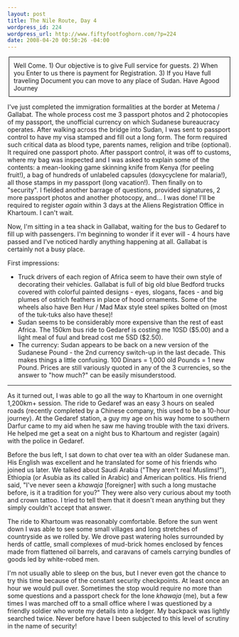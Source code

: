 ```yaml
--- 
layout: post
title: The Nile Route, Day 4
wordpress_id: 224
wordpress_url: http://www.fiftyfootfoghorn.com/?p=224
date: 2008-04-20 00:50:26 -04:00
---
```

<div style="padding:10px;border:1px solid black;margin:3px">
Well Come.
1) Our objective is to give Full service for guests.
2) When you Enter to us there is payment for Registration.
3) If you Have full traveling Document you can move to any place of Sudan.
Have Agood Journey
</div>

I've just completed the immigration formalities at the border at Metema / Gallabat. The whole process cost me 3 passport photos and 2 photocopies of my passport, the unofficial currency on which Sudanese bureaucracy operates. After walking across the bridge into Sudan, I was sent to passport control to have my visa stamped and fill out a long form. The form required such critical data as blood type, parents names, religion and tribe (optional). It required one passport photo. After passport control, it was off to customs, where my bag was inspected and I was asked to explain some of the contents: a mean-looking game skinning knife from Kenya (for peeling fruit!), a bag of hundreds of unlabeled capsules (doxycyclene for malaria!), all those stamps in my passport (long vacation!). Then finally on to "security". I fielded another barrage of questions, provided signatures, 2 more passport photos and another photocopy, and... I was done! I'll be required to register <i>again</i> within 3 days at the Aliens Registration Office in Khartoum. I can't wait.

Now, I'm sitting in a tea shack in Gallabat, waiting for the bus to Gedaref to fill up with passengers. I'm beginning to wonder if it ever will - 4 hours have passed and I've noticed hardly anything happening at all. Gallabat is certainly not a busy place.

First impressions:
<ul>
	<li>Truck drivers of each region of Africa seem to have their own style of decorating their vehicles. Gallabat is full of big old blue Bedford trucks covered with colorful painted designs - eyes, slogans, faces - and big plumes of ostrich feathers in place of hood ornaments. Some of the wheels also have Ben Hur / Mad Max style steel spikes bolted on (most of the tuk-tuks also have these)!</li>
	<li>Sudan seems to be considerably more expensive than the rest of east Africa. The 150km bus ride to Gedaref is costing me 10SD ($5.00) and a light meal of fuul and bread cost me 5SD ($2.50).</li>
	<li>The currency: Sudan appears to be back on a new version of the Sudanese Pound - the 2nd currency switch-up in the last decade. This makes things a little confusing. 100 Dinars = 1,000 old Pounds = 1 new Pound. Prices are still variously quoted in any of the 3 currencies, so the answer to "how much?" can be easily misunderstood.</li></ul>

***

As it turned out, I was able to go all the way to Khartoum in one overnight 1,200km+ session. The ride to Gedaref was an easy 3 hours on sealed roads (recently completed by a Chinese company, this used to be a 10-hour journey). At the Gedaref station, a guy my age on his way home to southern Darfur came to my aid when he saw me having trouble with the taxi drivers. He helped me get a seat on a night bus to Khartoum and register (again) with the police in Gedaref.

Before the bus left, I sat down to chat over tea with an older Sudanese man. His English was excellent and he translated for some of his friends who joined us later. We talked about Saudi Arabia ("They aren't real Muslims!"), Ethiopia (or Asubia as its called in Arabic) and American politics. His friend said, "I've never seen a <i>khawaja</i> [foreigner] with such a long mustache before, is it a tradition for you?" They were also very curious about my tooth and crown tattoo. I tried to tell them that it doesn't mean anything but they simply couldn't accept that answer.

The ride to Khartoum was reasonably comfortable. Before the sun went down I was able to see some small villages and long stretches of countryside as we rolled by. We drove past watering holes surrounded by herds of cattle, small complexes of mud-brick homes enclosed by fences made from flattened oil barrels, and caravans of camels carrying bundles of goods led by white-robed men.

I'm not usually able to sleep on the bus, but I never even got the chance to try this time because of the constant security checkpoints. At least once an hour we would pull over. Sometimes the stop would require no more than some questions and a passport check for the lone <i>khawaja</i> (me), but a few times I was marched off to a small office where I was questioned by a friendly soldier who wrote my details into a ledger. My backpack was lightly searched twice. Never before have I been subjected to this level of scrutiny in the name of security!
